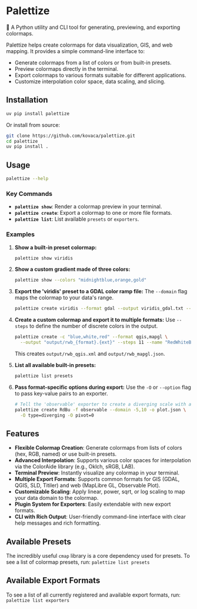 # Palettize

🎨 A Python utility and CLI tool for generating, previewing, and exporting colormaps. 

Palettize helps create colormaps for data visualization, GIS, and web mapping. It provides a simple command-line interface to:

-   Generate colormaps from a list of colors or from built-in presets.
-   Preview colormaps directly in the terminal.
-   Export colormaps to various formats suitable for different applications.
-   Customize interpolation color space, data scaling, and slicing.

## Installation

```bash
uv pip install palettize
```

Or install from source:
```bash
git clone https://github.com/kovaca/palettize.git
cd palettize
uv pip install .
```

## Usage

```bash
palettize --help
```

### Key Commands

-   **`palettize show`**: Render a colormap preview in your terminal.
-   **`palettize create`**: Export a colormap to one or more file formats.
-   **`palettize list`**: List available `presets` or `exporters`.

### Examples

1.  **Show a built-in preset colormap:**
    ```bash
    palettize show viridis
    ```

2.  **Show a custom gradient made of three colors:**
    ```bash
    palettize show --colors "midnightblue,orange,gold"
    ```

3.  **Export the 'viridis' preset to a GDAL color ramp file:**
    The `--domain` flag maps the colormap to your data's range.
    ```bash
    palettize create viridis --format gdal --output viridis_gdal.txt --domain 0,255
    ```

4.  **Create a custom colormap and export it to multiple formats:**
    Use `--steps` to define the number of discrete colors in the output.
    ```bash
    palettize create -c "blue,white,red" --format qgis,mapgl \
      --output "output/rwb_{format}.{ext}" --steps 11 --name "RedWhiteBlue"
    ```
    This creates `output/rwb_qgis.xml` and `output/rwb_mapgl.json`.

5.  **List all available built-in presets:**
    ```bash
    palettize list presets
    ```

6.  **Pass format-specific options during export:**
    Use the `-O` or `--option` flag to pass key-value pairs to an exporter.
    ```bash
    # Tell the 'observable' exporter to create a diverging scale with a pivot
    palettize create RdBu -f observable --domain -5,10 -o plot.json \
      -O type=diverging -O pivot=0
    ```

## Features

-   **Flexible Colormap Creation**: Generate colormaps from lists of colors (hex, RGB, named) or use built-in presets.
-   **Advanced Interpolation**: Supports various color spaces for interpolation via the ColorAide library (e.g., Oklch, sRGB, LAB).
-   **Terminal Preview**: Instantly visualize any colormap in your terminal.
-   **Multiple Export Formats**: Supports common formats for GIS (GDAL, QGIS, SLD, Titiler) and web (MapLibre GL, Observable Plot).
-   **Customizable Scaling**: Apply linear, power, sqrt, or log scaling to map your data domain to the colormap.
-   **Plugin System for Exporters**: Easily extendable with new export formats.
-   **CLI with Rich Output**: User-friendly command-line interface with clear help messages and rich formatting.

## Available Presets

The incredibly useful `cmap` library is a core dependency used for presets. To see a list of colormap presets, run:
`palettize list presets`



## Available Export Formats

To see a list of all currently registered and available export formats, run:
`palettize list exporters`



